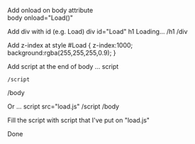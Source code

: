 Add onload on body attribute<br>
 body onload="Load()"

Add div with id (e.g. Load)
 div id="Load"
    h1 Loading... /h1
/div

Add z-index at style
#Load {
    z-index:1000;
    background:rgba(255,255,255,0.9);
}

Add script at the end of body
...
    script

    /script
/body

Or
...
    script src="load.js"  /script
/body

Fill the script with script that I've put on "load.js"

Done
